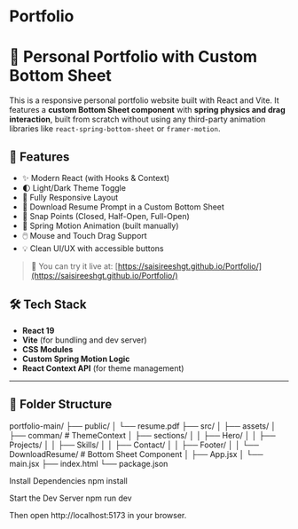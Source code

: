 # Portfolio
# 🚀 Personal Portfolio with Custom Bottom Sheet

This is a responsive personal portfolio website built with React and Vite. It features a **custom Bottom Sheet component** with **spring physics and drag interaction**, built from scratch without using any third-party animation libraries like `react-spring-bottom-sheet` or `framer-motion`.

## 🧠 Features

- ✨ Modern React (with Hooks & Context)
- 🌓 Light/Dark Theme Toggle
- 📱 Fully Responsive Layout
- 📄 Download Resume Prompt in a Custom Bottom Sheet
- 🎯 Snap Points (Closed, Half-Open, Full-Open)
- 🧲 Spring Motion Animation (built manually)
- 🖱️ Mouse and Touch Drag Support
- 💡 Clean UI/UX with accessible buttons

> 📍 You can try it live at: [https://saisireeshgt.github.io/Portfolio/](https://saisireeshgt.github.io/Portfolio/)
## 🛠️ Tech Stack

- **React 19**
- **Vite** (for bundling and dev server)
- **CSS Modules**
- **Custom Spring Motion Logic**
- **React Context API** (for theme management)

---

## 📁 Folder Structure

portfolio-main/
├── public/
│ └── resume.pdf
├── src/
│ ├── assets/
│ ├── comman/ # ThemeContext
│ ├── sections/
│ │ ├── Hero/
│ │ ├── Projects/
│ │ ├── Skills/
│ │ ├── Contact/
│ │ ├── Footer/
│ │ └── DownloadResume/ # Bottom Sheet Component
│ ├── App.jsx
│ └── main.jsx
├── index.html
└── package.json

Install Dependencies
npm install

Start the Dev Server
npm run dev

Then open http://localhost:5173 in your browser.

